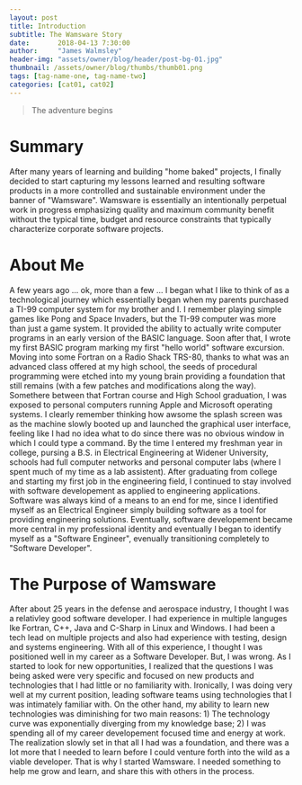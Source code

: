 ```yaml
---
layout: post
title: Introduction
subtitle: The Wamsware Story
date:       2018-04-13 7:30:00
author:     "James Walmsley"
header-img: "assets/owner/blog/header/post-bg-01.jpg"
thumbnail: /assets/owner/blog/thumbs/thumb01.png
tags: [tag-name-one, tag-name-two]
categories: [cat01, cat02]
---
```


> The adventure begins

# Summary

After many years of learning and building "home baked" projects, I finally decided to start capturing my lessons learned and resulting software products in a more controlled and sustainable environment under the banner of "Wamsware".  Wamsware is essentially an intentionally perpetual work in progress emphasizing quality and maximum community benefit without the typical time, budget and resource constraints that typically characterize corporate software projects.

# About Me

A few years ago ... ok, more than a few ... I began what I like to think of as a technological journey which essentially began when my parents purchased a TI-99 computer system for my brother and I.  I remember playing simple games like Pong and Space Invaders, but the TI-99 computer was more than just a game system.  It provided the ability to actually write computer programs in an early version of the BASIC language. Soon after that, I wrote my first BASIC program marking my first "hello world" software excursion.  Moving into some Fortran on a Radio Shack TRS-80, thanks to what was an advanced class offered at my high school, the seeds of procedural programming were etched into my young brain providing a foundation that still remains (with a few patches and modifications along the way).  Somethere between that Fortran course and High School graduation, I was exposed to personal computers running Apple and Microsoft operating systems.  I clearly remember thinking how awsome the splash screen was as the machine slowly booted up and launched the graphical user interface, feeling like I had no idea what to do since there was no obvious window in which I could type a command.  By the time I entered my freshman year in college, pursing a B.S. in Electrical Engineering at Widener University, schools had full computer networks and personal computer labs (where I spent much of my time as a lab assistent). After graduating from college and starting my first job in the engineering field, I continued to stay involved with software developement as applied to engineering applications.  Software was always kind of a means to an end for me, since I identified myself as an Electrical Engineer simply building software as a tool for providing engineering solutions.  Eventually, software developement became more central in my professional identity and eventually I began to identify myself as a "Software Engineer", evenually transitioning completely to "Software Developer".  

# The Purpose of Wamsware

After about 25 years in the defense and aerospace industry, I thought I was a relativley good software developer.  I had experience in multiple languges lke Fortran, C++, Java and C-Sharp in Linux and Windows.  I had been a tech lead on multiple projects and also had experience with testing, design and systems engineering.  With all of this experience, I thought I was positioned well in my career as a Software Developer.  But, I was wrong.  As I started to look for new opportunities, I realized that the questions I was being asked were very specific and focused on new products and technologies that I had little or no familiarity with.  Ironically, I was doing very well at my current position, leading software teams using technologies that I was intimately familiar with.  On the other hand, my ability to learn new technologies was diminishing for two main reasons:  1) The technology curve was exponentially diverging from my knowledge base; 2) I was spending all of my career developement focused time and energy at work.  The realization slowly set in that all I had was a foundation, and there was a lot more that I needed to learn before I could venture forth into the wild as a viable developer.  That is why I started Wamsware.  I needed something to help me grow and learn, and share this with others in the process.
